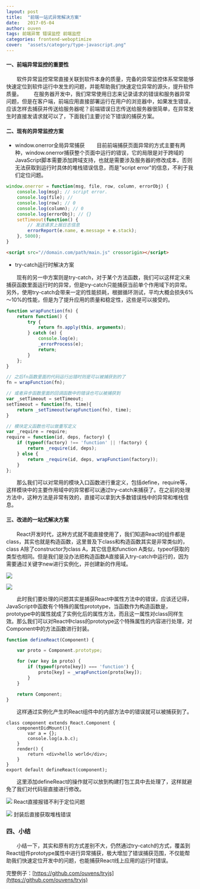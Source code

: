 ```yaml
---
layout: post
title:  "前端一站式异常解决方案"
date:   2017-05-04
author: ouven
tags: 前端异常 错误监控 前端监控
categories: frontend-weboptimize
cover:  "assets/category/type-javascript.png"
---
```


#### 一、前端异常监控的重要性

&emsp;&emsp;软件异常监控常常直接关联到软件本身的质量，完备的异常监控体系常常能够快速定位到软件运行中发生的问题，并能帮助我们快速定位异常的源头，提升软件质量。
&emsp;&emsp;在服务器开发中，我们常常使用日志来记录请求的错误和服务器异常问题，但是在客户端，前端应用直接部署运行在用户的浏览器中，如果发生错误，应该怎样去捕获并传送给服务器呢？前端错误日志传送给服务器很简单，在异常发生时直接发请求就可以了，下面我们主要讨论下错误的捕获方案。

#### 二、现有的异常监控方案

- window.onerror全局异常捕获
&emsp;&emsp;目前前端捕获页面异常的方式主要有两种，window.onerror捕获整个页面中运行的错误，它的局限是对于跨域的JavaScript脚本需要添加跨域支持，也就是需要涉及服务器的修改成本，否则无法获取到运行时具体的堆栈错误信息，而是"script error"的信息，不利于我们定位问题。

```javascript
window.onerror = function(msg, file, row, column, errorObj) {
    console.log(msg); // script error.
    console.log(file); // 
    console.log(row); // 0
    console.log(column); // 0
    console.log(errorObj); // {}
    setTimeout(function() {
        // 发送请求上报日志信息
        errorReport(e.name, e.message + e.stack);
    }, 5000);
}
```

```html
<script src="//domain.com/path/main.js" crossorigin></script>
```

- try-catch运行时解决方案

&emsp;&emsp;现有的另一中方案则是try-catch，对于某个方法函数，我们可以这样定义来捕获函数里面运行时的异常，但是try-catch只能捕获当前单个作用域下的异常。另外，使用try-catch会带来一定的性能损耗，根据循环测试，平均大概会损失6%～10%的性能，但是为了提升应用的质量和稳定性，这些是可以接受的。

```javascript
function wrapFunction(fn) {
    return function() {
        try {
            return fn.apply(this, arguments);
        } catch (e) {
            console.log(e);
            _errorProcess(e);
            return;
        }
    };
}

// 之后fn函数里面的代码运行出错时则是可以被捕获到的了
fn = wrapFunction(fn);

// 或者异步函数里面的回调函数中的错误也可以被捕获到
var _setTimeout = setTimeout;
setTimeout = function(fn, time){
    return _setTimeout(wrapFunction(fn), time);
}

// 模块定义函数也可以做重写定义
var _require = require;
require = function(id, deps, factory) {
    if (typeof(factory) !== 'function' || !factory) {
        return _require(id, deps);
    } else {
        return _require(id, deps, wrapFunction(factory));
    }
};
```

&emsp;&emsp;那么我们可以对常用的模块入口函数进行重定义，包括define，require等，这样模块中的主要作用域中的异常都可以通过try-catch来捕获了。在之前的处理方法中，这种方法是非常有效的，直接可以拿到大多数错误栈中的异常和堆栈信息。

#### 三、改进的一站式解决方案

&emsp;&emsp;React开发时代，这种方式就不能直接使用了，我们知道React的组件都是class，其实也就是构造函数，这里普及下class和构造函数其实是非常类似的，class A除了constructor为class A，其它信息和function A类似，typeof获取的类型也相同。但是我们是没办法把构造函数A直接装入try-catch中运行的，因为需要通过关键字new进行实例化，并创建新的作用域。

![](http://7tszky.com1.z0.glb.clouddn.com/FpDnomsz_IsC_43x0pHk2S9U8AAp)

![](http://7tszky.com1.z0.glb.clouddn.com/Fjd-fMI24ty5BJUeUPEUH-qh6IWW)

&emsp;&emsp;此时我们要处理的问题其实是捕获React中属性方法中的错误，应该还记得，JavaScript中函数有个特殊的属性prototype，当函数作为构造函数是，prototype中的属性就成了实例化后的属性方法，而且这一属性对class同样生效。那么我们可以对React中class的prototype这个特殊属性的内容进行处理，对Component中的方法函数进行封装。

```javascript
function defineReact(Component) {

    var proto = Component.prototype;

    for (var key in proto) {
        if (typeof(proto[key]) === 'function') {
            proto[key] = _wrapFunction(proto[key]);
        }
    }

    return Component;
}
```

&emsp;&emsp;这样通过实例化产生的React组件中的内部方法中的错误就可以被捕获到了。

```
class component extends React.Component {
    componentDidMount(){
        var a = {};
        console.log(a.b.c);
    }
    render() {
        return <div>hello world</div>;
    }
}
export default defineReact(component);
```

&emsp;&emsp;这里添加defineReact的操作就可以放到构建打包工具中去处理了，这样就避免了我们对代码层直接进行修改。

![](http://7tszky.com1.z0.glb.clouddn.com/FmCPi-SujhF8XxAJqkVqBWjQejMI)
React直接报错不利于定位问题

![](http://7tszky.com1.z0.glb.clouddn.com/FjmDKhbEjqlM_QhL_HHA7zzIjTi1)
封装后直接获取堆栈错误

### 四、小结

&emsp;&emsp;小结一下，其实和原有的方式差别不大，仍然通过try-catch的方式，覆盖到React组件prototype属性中进行异常捕获，极大增加了错误捕获范围，不仅能帮助我们快速定位开发中的问题，也能捕获React线上应用的运行时错误。

完整例子：[https://github.com/ouvens/tryjs](https://github.com/ouvens/tryjs)
